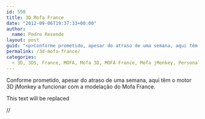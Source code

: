```yaml
---
id: 550
title: 3D Mofa France
date: "2012-09-06T19:37:33+00:00"
author:
  name: Pedro Resende
layout: post
guid: "<p>Conforme prometido, apesar do atraso de uma semana, aqui têm o motor 3D jMonkey a funcionar com a modelação do Mofa France.</p><p>This text will be replaced</p><p>// </p>"
permalink: /3d-mofa-france/
categories:
  - 3D, 3DS, France, MOFA, Mofa 3D, MOFA France, Mofa jMonkey, Personal, Software
---
```


Conforme prometido, apesar do atraso de uma semana, aqui têm o motor 3D jMonkey a funcionar com a modelação do Mofa France.

This text will be replaced

//
